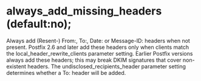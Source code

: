 # always_add_missing_headers (default:no); 

 Always add (Resent-) From:, To:, Date: or Message-ID: headers
when not present.  Postfix 2.6 and later add these headers only
when clients match the local_header_rewrite_clients parameter
setting.  Earlier Postfix versions always add these headers; this
may break DKIM signatures that cover non-existent headers.
The undisclosed_recipients_header parameter setting determines
whether a To: header will be added. 


